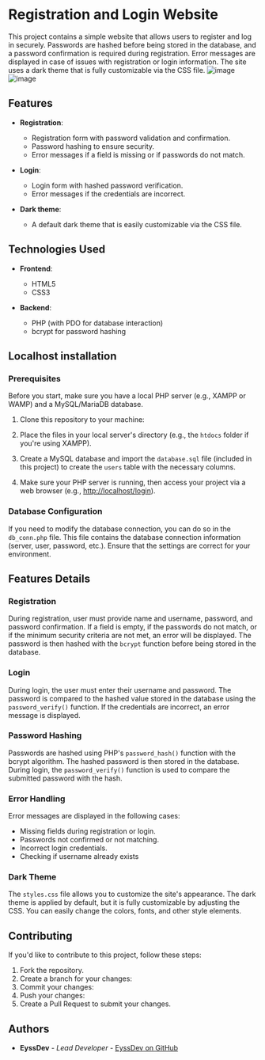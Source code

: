 # Registration and Login Website

This project contains a simple website that allows users to register and log in securely. Passwords are hashed before being stored in the database, and a password confirmation is required during registration. Error messages are displayed in case of issues with registration or login information. The site uses a dark theme that is fully customizable via the CSS file.
![image](https://github.com/user-attachments/assets/3d35f9a6-16a3-42c4-b639-4d86208302ea)
![image](https://github.com/user-attachments/assets/c7c2ea12-80d3-489b-8ed2-550e6c5fc125)

## Features

- **Registration**:
  - Registration form with password validation and confirmation.
  - Password hashing to ensure security.
  - Error messages if a field is missing or if passwords do not match.

- **Login**:
  - Login form with hashed password verification.
  - Error messages if the credentials are incorrect.

- **Dark theme**:
  - A default dark theme that is easily customizable via the CSS file.

## Technologies Used

- **Frontend**:
  - HTML5
  - CSS3

- **Backend**:
  - PHP (with PDO for database interaction)
  - bcrypt for password hashing

## Localhost installation

### Prerequisites 

Before you start, make sure you have a local PHP server (e.g., XAMPP or WAMP) and a MySQL/MariaDB database.

1. Clone this repository to your machine:

2. Place the files in your local server's directory (e.g., the `htdocs` folder if you're using XAMPP).

3. Create a MySQL database and import the `database.sql` file (included in this project) to create the `users` table with the necessary columns.

4. Make sure your PHP server is running, then access your project via a web browser (e.g., [http://localhost/login](http://localhost/login)).

### Database Configuration

If you need to modify the database connection, you can do so in the `db_conn.php` file. This file contains the database connection information (server, user, password, etc.). Ensure that the settings are correct for your environment.

## Features Details

### Registration

During registration, user must provide name and username, password, and password confirmation. If a field is empty, if the passwords do not match, or if the minimum security criteria are not met, an error will be displayed. The password is then hashed with the `bcrypt` function before being stored in the database.

### Login

During login, the user must enter their username and password. The password is compared to the hashed value stored in the database using the `password_verify()` function. If the credentials are incorrect, an error message is displayed.

### Password Hashing

Passwords are hashed using PHP's `password_hash()` function with the bcrypt algorithm. The hashed password is then stored in the database. During login, the `password_verify()` function is used to compare the submitted password with the hash.

### Error Handling

Error messages are displayed in the following cases:
- Missing fields during registration or login.
- Passwords not confirmed or not matching.
- Incorrect login credentials.
- Checking if username already exists

### Dark Theme

The `styles.css` file allows you to customize the site's appearance. The dark theme is applied by default, but it is fully customizable by adjusting the CSS. You can easily change the colors, fonts, and other style elements.

## Contributing

If you'd like to contribute to this project, follow these steps:

1. Fork the repository.
2. Create a branch for your changes:
3. Commit your changes:
4. Push your changes:
5. Create a Pull Request to submit your changes.

## Authors

- **EyssDev** - _Lead Developer_ - [EyssDev on GitHub](https://github.com/EyssDev)



